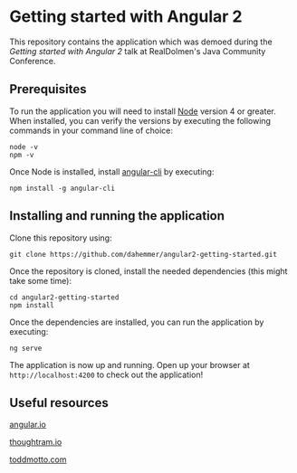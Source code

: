 # Getting started with Angular 2

This repository contains the application which was demoed during the *Getting started with Angular 2* talk at RealDolmen's Java Community Conference.

## Prerequisites

To run the application you will need to install [Node](https://nodejs.org/en/download/) version 4 or greater. 
When installed, you can verify the versions by executing the following commands in your command line of choice:

```
node -v
npm -v
```

Once Node is installed, install [angular-cli](https://github.com/angular/angular-cli) by executing:

```
npm install -g angular-cli
```

## Installing and running the application

Clone this repository using:

```
git clone https://github.com/dahemmer/angular2-getting-started.git
```

Once the repository is cloned, install the needed dependencies (this might take some time):

```
cd angular2-getting-started
npm install
```

Once the dependencies are installed, you can run the application by executing:

```
ng serve
```

The application is now up and running. Open up your browser at `http://localhost:4200` to check out the application!

## Useful resources

[angular.io](https://angular.io)

[thoughtram.io](http://thoughtram.io/)

[toddmotto.com](https://toddmotto.com)